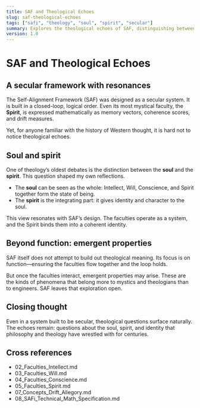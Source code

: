 ```yaml
---
title: SAF and Theological Echoes
slug: saf-theological-echoes
tags: ["safi", "theology", "soul", "spirit", "secular"]
summary: Explores the theological echoes of SAF, distinguishing between the soul (the whole) and the spirit (the integrator), while maintaining SAF’s secular, functional design.
version: 1.0
---
```


# SAF and Theological Echoes

## A secular framework with resonances
The Self-Alignment Framework (SAF) was designed as a secular system. It is built in a closed-loop, logical order. Even its most mystical faculty, the **Spirit**, is expressed mathematically as memory vectors, coherence scores, and drift measures.  

Yet, for anyone familiar with the history of Western thought, it is hard not to notice theological echoes.

## Soul and spirit
One of theology’s oldest debates is the distinction between the **soul** and the **spirit**. This question shaped my own reflections.  

- The **soul** can be seen as the whole: Intellect, Will, Conscience, and Spirit together form the state of being.  
- The **spirit** is the integrating part: it gives identity and character to the soul.

This view resonates with SAF’s design. The faculties operate as a system, and the Spirit binds them into a coherent identity.

## Beyond function: emergent properties
SAF itself does not attempt to build out theological meaning. Its focus is on function—ensuring the faculties flow together and the loop holds.  

But once the faculties interact, emergent properties may arise. These are the kinds of phenomena that belong more to mystics and theologians than to engineers. SAF leaves that exploration open.

## Closing thought
Even in a system built to be secular, theological questions surface naturally. The echoes remain: questions about the soul, spirit, and identity that philosophy and theology have wrestled with for centuries.

## Cross references
- 02_Faculties_Intellect.md  
- 03_Faculties_Will.md  
- 04_Faculties_Conscience.md  
- 05_Faculties_Spirit.md  
- 07_Concepts_Drift_Allegory.md  
- 08_SAFi_Technical_Math_Specification.md  
